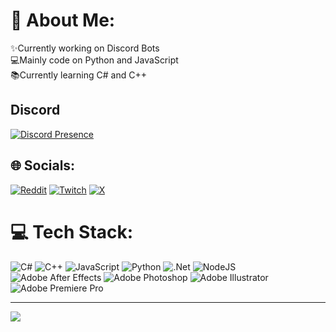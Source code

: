 # 💫 About Me:
✨Currently working on Discord Bots<br>💻Mainly code on Python and JavaScript<br>📚Currently learning C# and C++

## Discord
[![Discord Presence](https://lanyard.cnrad.dev/api/608328429061799957?borderRadius=28px&showDisplayName=true)](https://discord.com/users/608328429061799957)

## 🌐 Socials:
[![Reddit](https://img.shields.io/badge/Reddit-%23FF4500.svg?logo=Reddit&logoColor=white)](https://reddit.com/user/Verygafanhot) [![Twitch](https://img.shields.io/badge/Twitch-%239146FF.svg?logo=Twitch&logoColor=white)](https://twitch.tv/Verygafanhot) [![X](https://img.shields.io/badge/X-black.svg?logo=X&logoColor=white)](https://x.com/Verygafanhot) 

# 💻 Tech Stack:
![C#](https://img.shields.io/badge/c%23-%23239120.svg?style=for-the-badge&logo=csharp&logoColor=white) ![C++](https://img.shields.io/badge/c++-%2300599C.svg?style=for-the-badge&logo=c%2B%2B&logoColor=white) ![JavaScript](https://img.shields.io/badge/javascript-%23323330.svg?style=for-the-badge&logo=javascript&logoColor=%23F7DF1E) ![Python](https://img.shields.io/badge/python-3670A0?style=for-the-badge&logo=python&logoColor=ffdd54) ![.Net](https://img.shields.io/badge/.NET-5C2D91?style=for-the-badge&logo=.net&logoColor=white) ![NodeJS](https://img.shields.io/badge/node.js-6DA55F?style=for-the-badge&logo=node.js&logoColor=white) ![Adobe After Effects](https://img.shields.io/badge/Adobe%20After%20Effects-9999FF.svg?style=for-the-badge&logo=Adobe%20After%20Effects&logoColor=white) ![Adobe Photoshop](https://img.shields.io/badge/adobe%20photoshop-%2331A8FF.svg?style=for-the-badge&logo=adobe%20photoshop&logoColor=white) ![Adobe Illustrator](https://img.shields.io/badge/adobe%20illustrator-%23FF9A00.svg?style=for-the-badge&logo=adobe%20illustrator&logoColor=white) ![Adobe Premiere Pro](https://img.shields.io/badge/Adobe%20Premiere%20Pro-9999FF.svg?style=for-the-badge&logo=Adobe%20Premiere%20Pro&logoColor=white)

---
![](https://visitcount.itsvg.in/api?id=verygafanhot&icon=0&color=10)

<!-- Proudly created with GPRM ( https://gprm.itsvg.in ) -->
